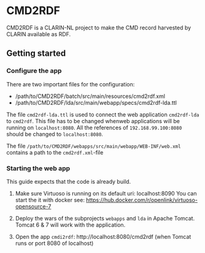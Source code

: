 CMD2RDF
=======

CMD2RDF is a CLARIN-NL project to make the CMD record harvested by
CLARIN available as RDF.

## Getting started

### Configure the app
There are two important files for the configuration:
* /path/to/CMD2RDF/batch/src/main/resources/cmd2rdf.xml
* /path/to/CMD2RDF/lda/src/main/webapp/specs/cmd2rdf-lda.ttl

The file `cmd2rdf-lda.ttl` is used to connect the web application `cmd2rdf-lda` to `cmd2rdf`.
This file has to be changed whenweb applications will be running on `localhost:8080`.
All the references of `192.168.99.100:8080` should be changed to `localhost:8080`. 

The file `/path/to/CMD2RDF/webapps/src/main/webapp/WEB-INF/web.xml` contains a path to the `cmd2rdf.xml`-file

### Starting the web app
This guide expects that the code is already build. 

1. Make sure Virtuoso is running on its default uri: localhost:8090
You can start the it with docker see: https://hub.docker.com/r/openlink/virtuoso-opensource-7  

1.  Deploy the wars of the subprojects `webapps` and `lda` in Apache Tomcat.
Tomcat 6 & 7 will work with the application.

1. Open the app `cmdi2rdf`: http://localhost:8080/cmd2rdf (when Tomcat runs or port 8080 of localhost)


  


